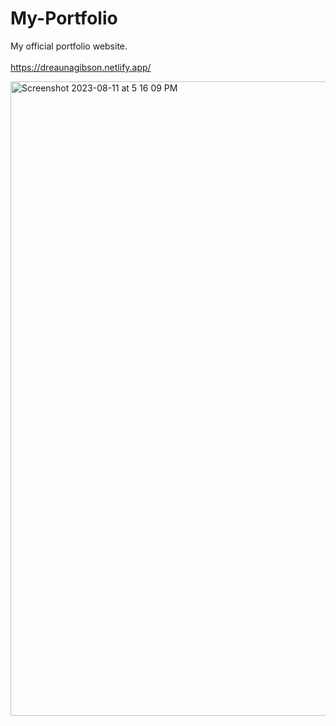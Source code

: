 # My-Portfolio
My official portfolio website.<br>
<br> https://dreaunagibson.netlify.app/

<img width="1015" alt="Screenshot 2023-08-11 at 5 16 09 PM" src="https://github.com/DreaunaJoy/My-Portfolio/assets/120230462/5515cce2-e0db-4da4-95e7-03125e3cc2d7">
